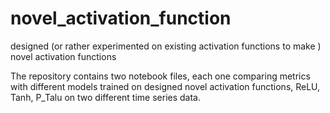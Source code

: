 # novel_activation_function
designed (or rather experimented on existing activation functions to make ) novel activation functions

The repository contains two notebook files, each one comparing metrics with different models trained on designed novel activation functions, ReLU, Tanh, P_Talu on two different time series data.
